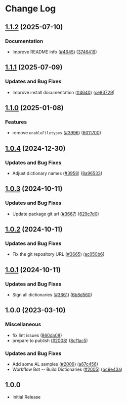 # Change Log

## [1.1.2](https://github.com/streetsidesoftware/cspell-dicts/compare/@cspell/dict-al@1.1.1...@cspell/dict-al@1.1.2) (2025-07-10)


### Documentation

* Improve README info ([#4645](https://github.com/streetsidesoftware/cspell-dicts/issues/4645)) ([3746416](https://github.com/streetsidesoftware/cspell-dicts/commit/37464162c8df11283e896a901995c50c7805324a))

## [1.1.1](https://github.com/streetsidesoftware/cspell-dicts/compare/@cspell/dict-al@1.1.0...@cspell/dict-al@1.1.1) (2025-07-09)


### Updates and Bug Fixes

* Improve install documentation ([#4640](https://github.com/streetsidesoftware/cspell-dicts/issues/4640)) ([ce83729](https://github.com/streetsidesoftware/cspell-dicts/commit/ce837295163125b6ff57494d9de1609edc6204e6))

## [1.1.0](https://github.com/streetsidesoftware/cspell-dicts/compare/@cspell/dict-al@1.0.4...@cspell/dict-al@1.1.0) (2025-01-08)


### Features

* remove `enableFiletypes` ([#3996](https://github.com/streetsidesoftware/cspell-dicts/issues/3996)) ([6011700](https://github.com/streetsidesoftware/cspell-dicts/commit/6011700cc2d90edd2048f293fe2235b6212a805a))

## [1.0.4](https://github.com/streetsidesoftware/cspell-dicts/compare/@cspell/dict-al@1.0.3...@cspell/dict-al@1.0.4) (2024-12-30)


### Updates and Bug Fixes

* Adjust dictionary names ([#3958](https://github.com/streetsidesoftware/cspell-dicts/issues/3958)) ([8a96533](https://github.com/streetsidesoftware/cspell-dicts/commit/8a96533bec21280103740868b81559437c413501))

## [1.0.3](https://github.com/streetsidesoftware/cspell-dicts/compare/@cspell/dict-al@1.0.2...@cspell/dict-al@1.0.3) (2024-10-11)


### Updates and Bug Fixes

* Update package git url ([#3667](https://github.com/streetsidesoftware/cspell-dicts/issues/3667)) ([629c7d0](https://github.com/streetsidesoftware/cspell-dicts/commit/629c7d0a5e1bacad1d3874b1f8372edc3494ef97))

## [1.0.2](https://github.com/streetsidesoftware/cspell-dicts/compare/@cspell/dict-al@1.0.1...@cspell/dict-al@1.0.2) (2024-10-11)


### Updates and Bug Fixes

* Fix the git repository URL ([#3665](https://github.com/streetsidesoftware/cspell-dicts/issues/3665)) ([ac050b6](https://github.com/streetsidesoftware/cspell-dicts/commit/ac050b697d57820109995e92fac5ccc32ced1723))

## [1.0.1](https://github.com/streetsidesoftware/cspell-dicts/compare/@cspell/dict-al@1.0.0...@cspell/dict-al@1.0.1) (2024-10-11)


### Updates and Bug Fixes

* Sign all dictionaries ([#3661](https://github.com/streetsidesoftware/cspell-dicts/issues/3661)) ([6b8d560](https://github.com/streetsidesoftware/cspell-dicts/commit/6b8d560cf51a593458ce42bca415859f872cfc97))

## 1.0.0 (2023-03-10)


### Miscellaneous

* fix lint issues ([860da08](https://github.com/streetsidesoftware/cspell-dicts/commit/860da080f35f32ec624031e076d3db4bf0179162))
* prepare to publish ([#2008](https://github.com/streetsidesoftware/cspell-dicts/issues/2008)) ([8cf1ac5](https://github.com/streetsidesoftware/cspell-dicts/commit/8cf1ac59f00171b4ae8632e0ec52d659a65ed429))


### Updates and Bug Fixes

* Add some AL samples ([#2009](https://github.com/streetsidesoftware/cspell-dicts/issues/2009)) ([a67c456](https://github.com/streetsidesoftware/cspell-dicts/commit/a67c456ebb349107ca8cf2f5f095c9590021e55d))
* Workflow Bot -- Build Dictionaries ([#2005](https://github.com/streetsidesoftware/cspell-dicts/issues/2005)) ([bc9e43a](https://github.com/streetsidesoftware/cspell-dicts/commit/bc9e43a88f8ff74a89f7c5da5c493145635fc7a3))

## 1.0.0

- Initial Release

